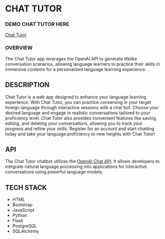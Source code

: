 # CHAT TUTOR

### DEMO CHAT TUTOR HERE
[Chat Tutor](https://chat-tutor.onrender.com/)

### OVERVIEW
The Chat Tutor app leverages the OpenAI API to generate lifelike conversation scenarios, allowing language learners to practice their skills in immersive contexts for a personalized language learning experience.

## DESCRIPTION
Chat Tutor is a web app designed to enhance your language learning experience. With Chat Tutor, you can practice conversing in your target foreign language through interactive sessions with a chat bot. Choose your desired language and engage in realistic conversations tailored to your proficiency level. Chat Tutor also provides convenient features like saving, editing, and deleting your conversations, allowing you to track your progress and refine your skills. Register for an account and start chatting today and take your language proficiency to new heights with Chat Tutor!

## API
The Chat Tutor chatbot utilizes the [OpenAI Chat API](https://platform.openai.com/). It allows developers to integrate natural language processing into applications for interactive conversations using powerful language models.

## TECH STACK
- HTML
- Bootstrap
- JavaScript
- Python
- Flask
- PostgreSQL
- SQLAlchemy
